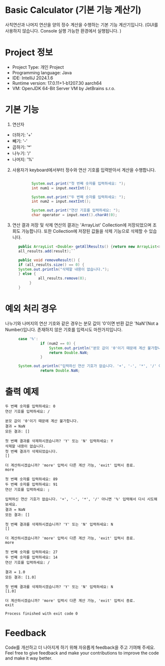 # Basic Calculator (기본 기능 계산기)
사칙연산과 나머지 연산을 양의 정수 계산을 수행하는 기본 기능 계산기입니다.
(GUI를 사용하지 않습니다. Console 실행 가능한 환경에서 실행됩니다. )

# Project 정보
- Project Type: 개인 Project
- Programming language: Java
- IDE: IntelliJ 2024.1.6
- Runtime version: 17.0.11+1-b1207.30 aarch64
- VM: OpenJDK 64-Bit Server VM by JetBrains s.r.o.

# 기본 기능
1. 연산자
- 더하기: '+'
- 빼기: '-'
- 곱하기: '*'
- 나누기: '/'
- 나머지: '%'

2. 사용자가 keyboard에서부터 정수와 연산 기호를 입력받아서 계산을 수행합니다. 

``` Java

            System.out.print("첫 번째 숫자를 입력하세요: ");
            int num1 = input.nextInt();

            System.out.print("두 번째 숫자를 입력하세요: ");
            int num2 = input.nextInt();

            System.out.print("연산 기호를 입력하세요: ");
            char operator = input.next().charAt(0);
```

3. 연산 결과 저장 및 삭제
   연산의 결과는 'ArrayList' Collection에 저장되었으며 조회도 가능합니다. 또한 Collection에 저장된 값들을 삭제 기능으로 삭제할 수 있습니다.

```Java
      public ArrayList <Double> getAllResults() {return new ArrayList<>(all_results);  
      all_results.add(result);``

      public void removeResult() {
      if (all_results.size() == 0) {
      System.out.println("삭제할 내용이 없습니다.");
      } else {
               all_results.remove(0);
           }
      }
```
   
# 예외 처리 경우
나누기와 나머지의 연산 기호와 같은 경우는 분모 값이 '0'이면 반환 값은 'NaN'(Not a Number)입니다. 존재하지 않은 기호를 입력시도 마찬가지입니다.

``` Java
      case '%':
                if (num2 == 0) {
                    System.out.println("분모 값이 '0'이기 때문에 계산 불가합니다.");
                    return Double.NaN;
                }

      System.out.println("입력하신 연산 기호가 없습니다. '+', '-', '*', '/' 아니면 '%' 입력해서 다시 시도해 보세요.");
                return Double.NaN;
```

# 출력 예제

``` 첫 번째 숫자를 입력하세요: 98
두 번째 숫자를 입력하세요: 0
연산 기호를 입력하세요: /

분모 값이 '0'이기 때문에 계산 불가합니다.
결과 = NaN
모든 결과: []

첫 번째 결과를 삭제하시겠습니까? 'Y' 또는 'N' 입력하세요: Y
삭제할 내용이 없습니다.
첫 번째 결과가 삭제되었습니다.
[]

더 계산하시겠습니까? 'more' 입력시 다른 계산 가능, 'exit' 입력시 종료.
more

첫 번째 숫자를 입력하세요: 89
두 번째 숫자를 입력하세요: 91
연산 기호를 입력하세요: ;

입력하신 연산 기호가 없습니다. '+', '-', '*', '/' 아니면 '%' 입력해서 다시 시도해 보세요.
결과 = NaN
모든 결과: []

첫 번째 결과를 삭제하시겠습니까? 'Y' 또는 'N' 입력하세요: N
[]

더 계산하시겠습니까? 'more' 입력시 다른 계산 가능, 'exit' 입력시 종료.
more

첫 번째 숫자를 입력하세요: 27
두 번째 숫자를 입력하세요: 14
연산 기호를 입력하세요: /

결과 = 1.0
모든 결과: [1.0]

첫 번째 결과를 삭제하시겠습니까? 'Y' 또는 'N' 입력하세요: N
[1.0]

더 계산하시겠습니까? 'more' 입력시 다른 계산 가능, 'exit' 입력시 종료.
exit

Process finished with exit code 0 

```
# Feedback
Code를 개선하고 더 나아지게 하기 위해 자유롭게 feedback을 주고 기여해 주세요.
Feel free to give feedback and make your contributions to improve the code and make it way better. 